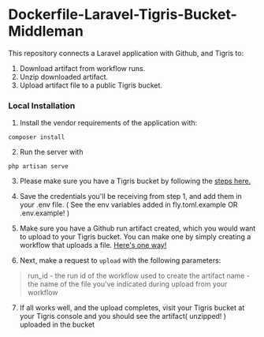 # Dockerfile-Laravel-Tigris-Bucket-Middleman
This repository connects a Laravel application with Github, and Tigris to:
1. Download artifact from workflow runs.
2. Unzip downloaded artifact.
3. Upload artifact file to a public Tigris bucket.


### Local Installation

1. Install the vendor requirements of the application with:
```
composer install
```

2. Run the server with 
```
php artisan serve
```

3. Please make sure you have a Tigris bucket by following the [steps here.](https://fly.io/docs/reference/tigris/)

4. Save the credentials you'll be receiving from step 1, and add them in your .env file. ( See the env variables added in fly.toml.example OR .env.example! )

5. Make sure you have a Github run artifact created, which you would want to upload to your Tigris bucket. You can make one by simply creating a workflow that uploads a file. [Here's one way!](https://github.com/fly-apps/dockerfile-laravel/pull/38/files#diff-5c3fa597431eda03ac3339ae6bf7f05e1a50d6fc7333679ec38e21b337cb6721R54) 

6. Next, make a request to `upload` with the following parameters:
>run_id - the run id of the workflow used to create the artifact
>name - the name of the file you've indicated during upload from your workflow

7. If all works well, and the upload completes, visit your Tigris bucket at your Tigris console and you should see the artifact( unzipped! ) uploaded in the bucket

